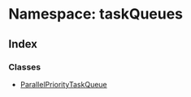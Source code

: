# Namespace: taskQueues

## Index

### Classes

- [ParallelPriorityTaskQueue](classes/class.ParallelPriorityTaskQueue.md)
